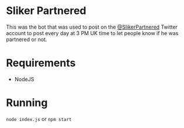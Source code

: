 # Sliker Partnered

This was the bot that was used to post on the [@SlikerPartnered](https://twitter.com/slikerpartnered) Twitter account to post every day at 3 PM UK time to let people know if he was partnered or not.

# Requirements

- NodeJS

# Running

`node index.js` or `npm start`
